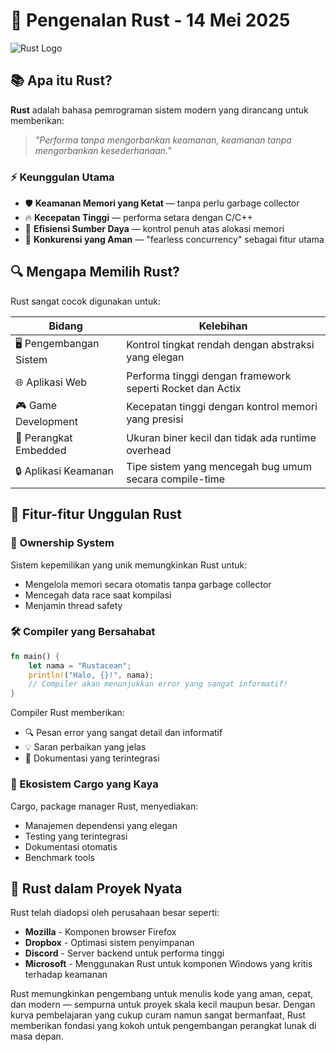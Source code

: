 # 🚀 Pengenalan Rust - 14 Mei 2025

![Rust Logo](https://www.rust-lang.org/static/images/rust-logo-blk.svg)

## 📚 Apa itu Rust?

**Rust** adalah bahasa pemrograman sistem modern yang dirancang untuk memberikan:

> *"Performa tanpa mengorbankan keamanan, keamanan tanpa mengorbankan kesederhanaan."*

### ⚡ Keunggulan Utama

- 🛡️ **Keamanan Memori yang Ketat** — tanpa perlu garbage collector
- 🔥 **Kecepatan Tinggi** — performa setara dengan C/C++
- 🧠 **Efisiensi Sumber Daya** — kontrol penuh atas alokasi memori
- 🔄 **Konkurensi yang Aman** — "fearless concurrency" sebagai fitur utama

## 🔍 Mengapa Memilih Rust?

Rust sangat cocok digunakan untuk:

| Bidang | Kelebihan |
|--------|-----------|
| 🖥️ Pengembangan Sistem | Kontrol tingkat rendah dengan abstraksi yang elegan |
| 🌐 Aplikasi Web | Performa tinggi dengan framework seperti Rocket dan Actix |
| 🎮 Game Development | Kecepatan tinggi dengan kontrol memori yang presisi |
| 🤖 Perangkat Embedded | Ukuran biner kecil dan tidak ada runtime overhead |
| 🔒 Aplikasi Keamanan | Tipe sistem yang mencegah bug umum secara compile-time |

## 💎 Fitur-fitur Unggulan Rust

### 🧩 Ownership System
Sistem kepemilikan yang unik memungkinkan Rust untuk:
- Mengelola memori secara otomatis tanpa garbage collector
- Mencegah data race saat kompilasi
- Menjamin thread safety

### 🛠️ Compiler yang Bersahabat
```rust
fn main() {
    let nama = "Rustacean";
    println!("Halo, {}!", nama);
    // Compiler akan menunjukkan error yang sangat informatif!
}
```

Compiler Rust memberikan:
- 🔍 Pesan error yang sangat detail dan informatif
- 💡 Saran perbaikan yang jelas
- 📝 Dokumentasi yang terintegrasi

### 🧪 Ekosistem Cargo yang Kaya
Cargo, package manager Rust, menyediakan:
- Manajemen dependensi yang elegan
- Testing yang terintegrasi
- Dokumentasi otomatis
- Benchmark tools

## 🌟 Rust dalam Proyek Nyata

Rust telah diadopsi oleh perusahaan besar seperti:
- **Mozilla** - Komponen browser Firefox
- **Dropbox** - Optimasi sistem penyimpanan
- **Discord** - Server backend untuk performa tinggi
- **Microsoft** - Menggunakan Rust untuk komponen Windows yang kritis terhadap keamanan

Rust memungkinkan pengembang untuk menulis kode yang aman, cepat, dan modern — sempurna untuk proyek skala kecil maupun besar. Dengan kurva pembelajaran yang cukup curam namun sangat bermanfaat, Rust memberikan fondasi yang kokoh untuk pengembangan perangkat lunak di masa depan.
